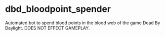 # dbd_bloodpoint_spender
Automated bot to spend blood points in the blood web of the game Dead By Daylight. DOES NOT EFFECT GAMEPLAY.
